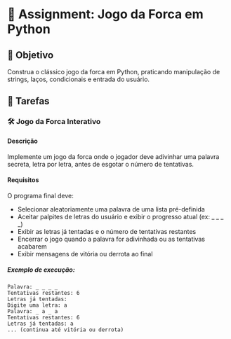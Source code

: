

# 📘 Assignment: Jogo da Forca em Python

## 🎯 Objetivo

Construa o clássico jogo da forca em Python, praticando manipulação de strings, laços, condicionais e entrada do usuário.

## 📝 Tarefas

### 🛠️ Jogo da Forca Interativo

#### Descrição
Implemente um jogo da forca onde o jogador deve adivinhar uma palavra secreta, letra por letra, antes de esgotar o número de tentativas.

#### Requisitos
O programa final deve:

- Selecionar aleatoriamente uma palavra de uma lista pré-definida
- Aceitar palpites de letras do usuário e exibir o progresso atual (ex: _ _ _ _)
- Exibir as letras já tentadas e o número de tentativas restantes
- Encerrar o jogo quando a palavra for adivinhada ou as tentativas acabarem
- Exibir mensagens de vitória ou derrota ao final

##### Exemplo de execução:
```plaintext
Palavra: _ _ _ _
Tentativas restantes: 6
Letras já tentadas: 
Digite uma letra: a
Palavra: _ a _ a
Tentativas restantes: 6
Letras já tentadas: a
... (continua até vitória ou derrota)
```
